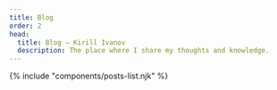 ```yaml
---
title: Blog
order: 2
head:
  title: Blog – Kirill Ivanov
  description: The place where I share my thoughts and knowledge.
---
```


{% include "components/posts-list.njk" %}
